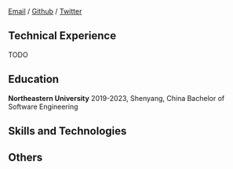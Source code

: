 [Email](mailto:charleszhuren@gmail.com) / [Github](https://github.com/CharlesZhuRen) / [Twitter](https://twitter.com/renzhu_charles) 

## Technical Experience
TODO

## Education
**Northeastern University**
2019-2023, Shenyang, China
Bachelor of Software Engineering


## Skills and Technologies

## Others
